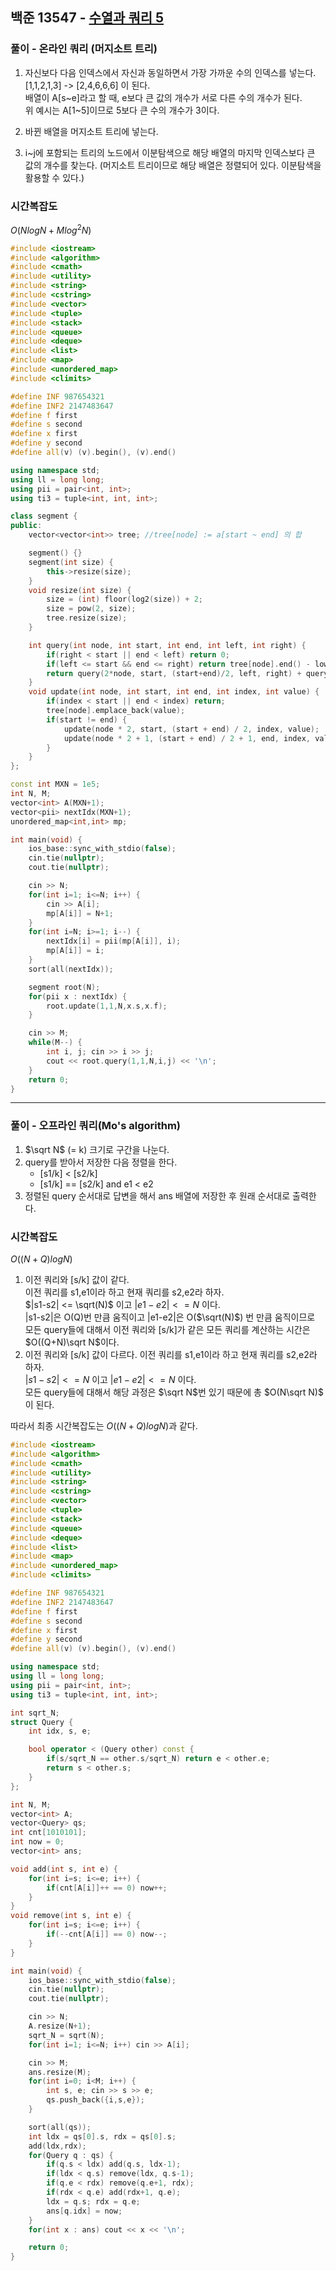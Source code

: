 ## 백준 13547 - [수열과 쿼리 5](https://www.acmicpc.net/problem/13547)

### 풀이 - 온라인 쿼리 (머지소트 트리)
1. 자신보다 다음 인덱스에서 자신과 동일하면서 가장 가까운 수의 인덱스를 넣는다.<br/>
   [1,1,2,1,3] -> [2,4,6,6,6] 이 된다.<br/>
   배열이 A[s\~e]라고 할 때, e보다 큰 값의 개수가 서로 다른 수의 개수가 된다.<br/>
   위 예시는 A[1\~5]이므로 5보다 큰 수의 개수가 3이다.

2. 바뀐 배열을 머지소트 트리에 넣는다.
3. i~j에 포함되는 트리의 노드에서 이분탐색으로 해당 배열의 마지막 인덱스보다 큰 값의 개수를 찾는다. (머지소트 트리이므로 해당 배열은 정렬되어 있다. 이분탐색을 활용할 수 있다.)
### 시간복잡도
$O(NlogN + Mlog^2N)$

```cpp
#include <iostream>
#include <algorithm>
#include <cmath>
#include <utility>
#include <string>
#include <cstring>
#include <vector>
#include <tuple>
#include <stack>
#include <queue>
#include <deque>
#include <list>
#include <map>
#include <unordered_map>
#include <climits>

#define INF 987654321
#define INF2 2147483647
#define f first
#define s second
#define x first
#define y second
#define all(v) (v).begin(), (v).end()

using namespace std;
using ll = long long;
using pii = pair<int, int>;
using ti3 = tuple<int, int, int>;

class segment {
public:
    vector<vector<int>> tree; //tree[node] := a[start ~ end] 의 합

    segment() {}
    segment(int size) {
        this->resize(size);
    }
    void resize(int size) {
        size = (int) floor(log2(size)) + 2;
        size = pow(2, size);
        tree.resize(size);
    }

    int query(int node, int start, int end, int left, int right) {
        if(right < start || end < left) return 0;
        if(left <= start && end <= right) return tree[node].end() - lower_bound(all(tree[node]), right+1);
        return query(2*node, start, (start+end)/2, left, right) + query(2*node+1, (start+end)/2+1, end, left, right);
    }
    void update(int node, int start, int end, int index, int value) {
        if(index < start || end < index) return;
        tree[node].emplace_back(value);
        if(start != end) {
            update(node * 2, start, (start + end) / 2, index, value);
            update(node * 2 + 1, (start + end) / 2 + 1, end, index, value);
        }
    }
};

const int MXN = 1e5;
int N, M;
vector<int> A(MXN+1);
vector<pii> nextIdx(MXN+1);
unordered_map<int,int> mp;

int main(void) {
    ios_base::sync_with_stdio(false);
    cin.tie(nullptr);
    cout.tie(nullptr);

    cin >> N;
    for(int i=1; i<=N; i++) {
        cin >> A[i];
        mp[A[i]] = N+1;
    }
    for(int i=N; i>=1; i--) {
        nextIdx[i] = pii(mp[A[i]], i);
        mp[A[i]] = i;
    }
    sort(all(nextIdx));

    segment root(N);
    for(pii x : nextIdx) {
        root.update(1,1,N,x.s,x.f);
    }

    cin >> M;
    while(M--) {
        int i, j; cin >> i >> j;
        cout << root.query(1,1,N,i,j) << '\n';
    }
    return 0;
}
```

---
### 풀이 - 오프라인 쿼리(Mo's algorithm)
1. $\sqrt N$ (= k) 크기로 구간을 나눈다.
2. query를 받아서 저장한 다음 정렬을 한다.
   - [s1/k] < [s2/k]
   - [s1/k] == [s2/k] and e1 < e2
3. 정렬된 query 순서대로 답변을 해서 ans 배열에 저장한 후 원래 순서대로 출력한다.

### 시간복잡도
$O((N+Q)logN)$
1. 이전 쿼리와 [s/k] 값이 같다.<br/>
   이전 쿼리를 s1,e1이라 하고 현재 쿼리를 s2,e2라 하자.<br/>
   $|s1-s2| <= \sqrt(N)$ 이고 $|e1-e2| <= N$ 이다.<br/>
   |s1-s2|은 O(Q)번 만큼 움직이고 |e1-e2|은 O($\sqrt(N)$) 번 만큼 움직이므로
   모든 query들에 대해서 이전 쿼리와 [s/k]가 같은 모든 쿼리를 계산하는 시간은 $O((Q+N)\sqrt N$이다.
2. 이전 쿼리와 [s/k] 값이 다르다.
   이전 쿼리를 s1,e1이라 하고 현재 쿼리를 s2,e2라 하자.<br/>
   $|s1-s2| <= N$ 이고 $|e1-e2| <= N$ 이다.<br/>
   모든 query들에 대해서 해당 과정은 $\sqrt N$번 있기 때문에 총 $O(N\sqrt N)$ 이 된다.

따라서 최종 시간복잡도는 $O((N+Q)logN)$과 같다.

```cpp
#include <iostream>
#include <algorithm>
#include <cmath>
#include <utility>
#include <string>
#include <cstring>
#include <vector>
#include <tuple>
#include <stack>
#include <queue>
#include <deque>
#include <list>
#include <map>
#include <unordered_map>
#include <climits>

#define INF 987654321
#define INF2 2147483647
#define f first
#define s second
#define x first
#define y second
#define all(v) (v).begin(), (v).end()

using namespace std;
using ll = long long;
using pii = pair<int, int>;
using ti3 = tuple<int, int, int>;

int sqrt_N;
struct Query {
    int idx, s, e;

    bool operator < (Query other) const {
        if(s/sqrt_N == other.s/sqrt_N) return e < other.e;
        return s < other.s;
    }
};

int N, M;
vector<int> A;
vector<Query> qs;
int cnt[1010101];
int now = 0;
vector<int> ans;

void add(int s, int e) {
    for(int i=s; i<=e; i++) {
        if(cnt[A[i]]++ == 0) now++;
    }
}
void remove(int s, int e) {
    for(int i=s; i<=e; i++) {
        if(--cnt[A[i]] == 0) now--;
    }
}

int main(void) {
    ios_base::sync_with_stdio(false);
    cin.tie(nullptr);
    cout.tie(nullptr);

    cin >> N;
    A.resize(N+1);
    sqrt_N = sqrt(N);
    for(int i=1; i<=N; i++) cin >> A[i];

    cin >> M;
    ans.resize(M);
    for(int i=0; i<M; i++) {
        int s, e; cin >> s >> e;
        qs.push_back({i,s,e});
    }

    sort(all(qs));
    int ldx = qs[0].s, rdx = qs[0].s;
    add(ldx,rdx);
    for(Query q : qs) {
        if(q.s < ldx) add(q.s, ldx-1);
        if(ldx < q.s) remove(ldx, q.s-1);
        if(q.e < rdx) remove(q.e+1, rdx);
        if(rdx < q.e) add(rdx+1, q.e);
        ldx = q.s; rdx = q.e;
        ans[q.idx] = now;
    }
    for(int x : ans) cout << x << '\n';

    return 0;
}
```

